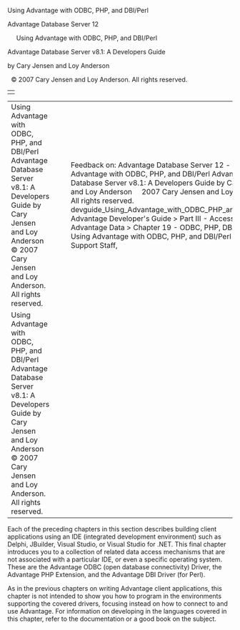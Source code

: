 Using Advantage with ODBC, PHP, and DBI/Perl




Advantage Database Server 12  

     Using Advantage with ODBC, PHP, and DBI/Perl

Advantage Database Server v8.1: A Developers Guide

by Cary Jensen and Loy Anderson

  © 2007 Cary Jensen and Loy Anderson. All rights reserved.

|  |
| --- |
|  |

|  |  |  |  |  |
| --- | --- | --- | --- | --- |
| Using Advantage with ODBC, PHP, and DBI/Perl  Advantage Database Server v8.1: A Developers Guide  by Cary Jensen and Loy Anderson    © 2007 Cary Jensen and Loy Anderson. All rights reserved. |  |  | Feedback on: Advantage Database Server 12 -      Using Advantage with ODBC, PHP, and DBI/Perl Advantage Database Server v8.1: A Developers Guide by Cary Jensen and Loy Anderson     2007 Cary Jensen and Loy Anderson. All rights reserved. devguide\_Using\_Advantage\_with\_ODBC\_PHP\_and\_DBI\_Perl Advantage Developer's Guide > Part III - Accessing Advantage Data > Chapter 19 - ODBC, PHP, DBI/Perl > Using Advantage with ODBC, PHP, and DBI/Perl / Dear Support Staff, |  |
| Using Advantage with ODBC, PHP, and DBI/Perl  Advantage Database Server v8.1: A Developers Guide  by Cary Jensen and Loy Anderson    © 2007 Cary Jensen and Loy Anderson. All rights reserved. |  |  |  |  |

Each of the preceding chapters in this section describes building client applications using an IDE (integrated development environment) such as Delphi, JBuilder, Visual Studio, or Visual Studio for .NET. This final chapter introduces you to a collection of related data access mechanisms that are not associated with a particular IDE, or even a specific operating system. These are the Advantage ODBC (open database connectivity) Driver, the Advantage PHP Extension, and the Advantage DBI Driver (for Perl).

As in the previous chapters on writing Advantage client applications, this chapter is not intended to show you how to program in the environments supporting the covered drivers, focusing instead on how to connect to and use Advantage. For information on developing in the languages covered in this chapter, refer to the documentation or a good book on the subject.